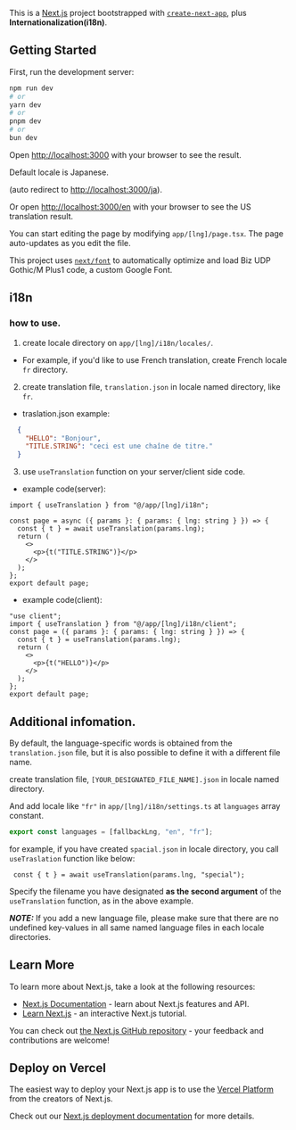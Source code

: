 This is a [Next.js](https://nextjs.org/) project bootstrapped with [`create-next-app`](https://github.com/vercel/next.js/tree/canary/packages/create-next-app), plus  **Internationalization(i18n)**.

## Getting Started

First, run the development server:

```bash
npm run dev
# or
yarn dev
# or
pnpm dev
# or
bun dev
```

Open [http://localhost:3000](http://localhost:3000) with your browser to see the result.

Default locale is Japanese.

(auto redirect to [http://localhost:3000/ja](http://localhost:3000/ja)).

Or open [http://localhost:3000/en](http://localhost:3000/en) with your browser to see the US translation result.

You can start editing the page by modifying `app/[lng]/page.tsx`. The page auto-updates as you edit the file.

This project uses [`next/font`](https://nextjs.org/docs/basic-features/font-optimization) to automatically optimize and load Biz UDP Gothic/M Plus1 code, a custom Google Font.

## i18n

### how to use.

1. create locale directory on `app/[lng]/i18n/locales/`.
- For example, if you'd like to use French translation, create French locale `fr` directory.
2. create translation file, `translation.json` in locale named directory, like `fr`.
- traslation.json example:
```json
  { 
    "HELLO": "Bonjour",
    "TITLE.STRING": "ceci est une chaîne de titre."
  }
```
3. use `useTranslation` function on your server/client side code.
  - example code(server):
```tsx
import { useTranslation } from "@/app/[lng]/i18n";

const page = async ({ params }: { params: { lng: string } }) => {
  const { t } = await useTranslation(params.lng);
  return (
    <>
      <p>{t("TITLE.STRING")}</p>   
    </>
  );
};
export default page;
```
  -  example code(client):
```tsx
"use client";
import { useTranslation } from "@/app/[lng]/i18n/client";
const page = ({ params }: { params: { lng: string } }) => {
  const { t } = useTranslation(params.lng);
  return (
    <>
      <p>{t("HELLO")}</p>   
    </>
  );
};
export default page;
```

## Additional infomation.

By default, the language-specific words is obtained from the `translation.json` file, but it is also possible to define it with a different file name.

create translation file, `[YOUR_DESIGNATED_FILE_NAME].json` in locale named directory.

And add locale like `"fr"` in `app/[lng]/i18n/settings.ts` at `languages` array constant.

```ts
export const languages = [fallbackLng, "en", "fr"];
```

for example, if you have created `spacial.json` in locale directory, you call `useTraslation` function like below:

```tsx
 const { t } = await useTranslation(params.lng, "special");
```

Specify the filename you have designated **as the second argument** of the `useTranslation` function, as in the above example.

***NOTE:*** If you add a new language file, please make sure that there are no undefined key-values in all same named language files in each locale directories.

## Learn More

To learn more about Next.js, take a look at the following resources:

- [Next.js Documentation](https://nextjs.org/docs) - learn about Next.js features and API.
- [Learn Next.js](https://nextjs.org/learn) - an interactive Next.js tutorial.

You can check out [the Next.js GitHub repository](https://github.com/vercel/next.js/) - your feedback and contributions are welcome!

## Deploy on Vercel

The easiest way to deploy your Next.js app is to use the [Vercel Platform](https://vercel.com/new?utm_medium=default-template&filter=next.js&utm_source=create-next-app&utm_campaign=create-next-app-readme) from the creators of Next.js.

Check out our [Next.js deployment documentation](https://nextjs.org/docs/deployment) for more details.
